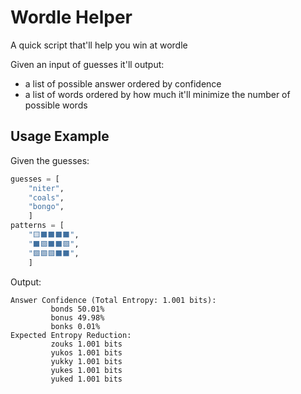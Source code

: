 # Wordle Helper
A quick script that'll help you win at wordle

Given an input of guesses it'll output:
* a list of possible answer ordered by confidence
* a list of words ordered by how much it'll minimize the number of possible words
## Usage Example
Given the guesses:
```python
guesses = [
    "niter",
    "coals",
    "bongo",
    ]
patterns = [
    "🟨⬛⬛⬛⬛",
    "⬛🟩⬛⬛🟩",
    "🟩🟩🟩⬛⬛",
    ]

```
Output:
```
Answer Confidence (Total Entropy: 1.001 bits):
         bonds 50.01%
         bonus 49.98%
         bonks 0.01%
Expected Entropy Reduction:
         zouks 1.001 bits
         yukos 1.001 bits
         yukky 1.001 bits
         yukes 1.001 bits
         yuked 1.001 bits
```
